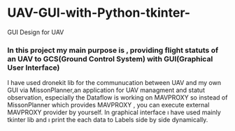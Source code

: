 # UAV-GUI-with-Python-tkinter-
GUI Design for UAV

### In this project my main purpose is ,  providing flight statuts of an UAV to GCS(Ground Control System) with GUI(Graphical User Interface)
I have used dronekit lib for the communucation between UAV and my own GUI via MissonPlanner,an application for UAV managment and statut observation, 
especially the Dataflow is working on MAVPROXY so instead of MissonPlanner which provides MAVPROXY , you can execute external MAVPROXY provider by yourself.
In graphical interface ı have used mainly tkinter lib and ı print  the each data to Labels side by side dynamically.
